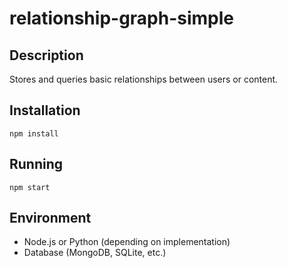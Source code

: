 # relationship-graph-simple

## Description
Stores and queries basic relationships between users or content.

## Installation
```
npm install
```

## Running
```
npm start
```

## Environment
- Node.js or Python (depending on implementation)
- Database (MongoDB, SQLite, etc.)
